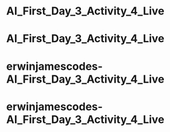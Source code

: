 # AI_First_Day_3_Activity_4_Live
# AI_First_Day_3_Activity_4_Live
# erwinjamescodes-AI_First_Day_3_Activity_4_Live
# erwinjamescodes-AI_First_Day_3_Activity_4_Live
